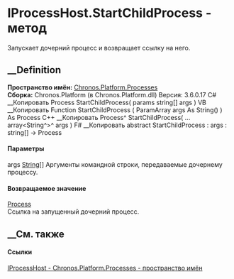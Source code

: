 # IProcessHost.StartChildProcess - метод
Запускает дочерний процесс и возвращает ссылку на него.
## __Definition
 **Пространство имён:**
[Chronos.Platform.Processes](N_Chronos_Platform_Processes.htm)  
 **Сборка:** Chronos.Platform (в Chronos.Platform.dll) Версия: 3.6.0.17
C# __Копировать
     Process StartChildProcess(
    	params string[] args
    )
VB __Копировать
     Function StartChildProcess ( 
    	ParamArray args As String()
    ) As Process
C++ __Копировать
    Process^ StartChildProcess(
    	... array<String^>^ args
    )
F# __Копировать
     abstract StartChildProcess : 
            args : string[] -> Process 
#### Параметры
args [String](https://learn.microsoft.com/dotnet/api/system.string)[]
    Аргументы командной строки, передаваемые дочернему процессу.
#### Возвращаемое значение
[Process](https://learn.microsoft.com/dotnet/api/system.diagnostics.process)  
Ссылка на запущенный дочерний процесс.
##  __См. также
#### Ссылки
[IProcessHost - ](T_Chronos_Platform_Processes_IProcessHost.htm)
[Chronos.Platform.Processes - пространство
имён](N_Chronos_Platform_Processes.htm)
